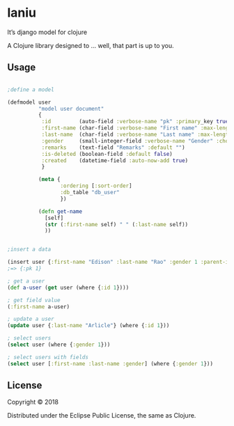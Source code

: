 # laniu

It’s django model for clojure

A Clojure library designed to ... well, that part is up to you.

## Usage


``` clojure

;define a model

(defmodel user
          "model user document"
          {
           :id         (auto-field :verbose-name "pk" :primary_key true)
           :first-name (char-field :verbose-name "First name" :max-length 30)
           :last-name  (char-field :verbose-name "Last name" :max-length 30)
           :gender     (small-integer-field :verbose-name "Gender" :choices '((0, "uninput"), (1, "male"), (5, "female")) :default 0)
           :remarks    (text-field "Remarks" :default "")
           :is-deleted (boolean-field :default false)
           :created    (datetime-field :auto-now-add true)
           }

          (meta {
                 :ordering [:sort-order]
                 :db_table "db_user"
                 })

          (defn get-name
            [self]
            (str (:first-name self) " " (:last-name self))
            ))


;insert a data

(insert user {:first-name "Edison" :last-name "Rao" :gender 1 :parent-id 0 :sort-order 1})
;=> {:pk 1}

; get a user
(def a-user (get user (where {:id 1})))

; get field value
(:first-name a-user)

; update a user
(update user {:last-name "Arlicle"} (where {:id 1}))

; select users
(select user (where {:gender 1}))

; select users with fields
(select user [:first-name :last-name :gender] (where {:gender 1}))
```



## License

Copyright © 2018

Distributed under the Eclipse Public License, the same as Clojure.

